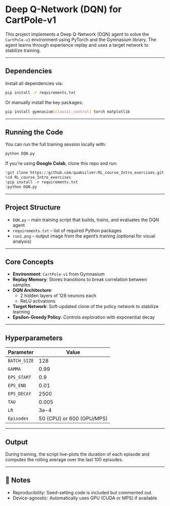 # Deep Q-Network (DQN) for CartPole-v1

This project implements a Deep Q-Network (DQN) agent to solve the `CartPole-v1` environment using PyTorch and the Gymnasium library. The agent learns through experience replay and uses a target network to stabilize training.

---

## Dependencies

Install all dependencies via:

```bash
pip install -r requirements.txt
```

Or manually install the key packages:

```bash
pip install gymnasium[classic_control] torch matplotlib
```

---

## Running the Code

You can run the full training session locally with:

```bash
python DQN.py
```

If you're using **Google Colab**, clone this repo and run:

```python
!git clone https://github.com/quaksilver/RL_course_Intro_exercises.git
%cd RL_course_Intro_exercises
!pip install -r requirements.txt
!python DQN.py
```

---

## Project Structure

- `DQN.py` – main training script that builds, trains, and evaluates the DQN agent
- `requirements.txt` – list of required Python packages
- `run1.png` – output image from the agent’s training (optional for visual analysis)

---

## Core Concepts

- **Environment**: `CartPole-v1` from Gymnasium
- **Replay Memory**: Stores transitions to break correlation between samples
- **DQN Architecture**:
  - 2 hidden layers of 128 neurons each
  - ReLU activations
- **Target Network**: Soft-updated clone of the policy network to stabilize learning
- **Epsilon-Greedy Policy**: Controls exploration with exponential decay

---

## Hyperparameters

| Parameter      | Value      |
|----------------|------------|
| `BATCH_SIZE`   | 128        |
| `GAMMA`        | 0.99       |
| `EPS_START`    | 0.9        |
| `EPS_END`      | 0.01       |
| `EPS_DECAY`    | 2500       |
| `TAU`          | 0.005      |
| `LR`           | 3e-4       |
| `Episodes`     | 50 (CPU) or 600 (GPU/MPS) |

---

## Output

During training, the script live-plots the duration of each episode and computes the rolling average over the last 100 episodes.

---

## 📌 Notes

- Reproducibility: Seed-setting code is included but commented out.
- Device-agnostic: Automatically uses GPU (CUDA or MPS) if available.


